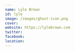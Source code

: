 ```yaml
---
name: Lyle Brown
id: lyle
image: /images/ghost-icon.png
cover:
website: https://lylebrown.com
twitter:
facebook:
location:
---
```

